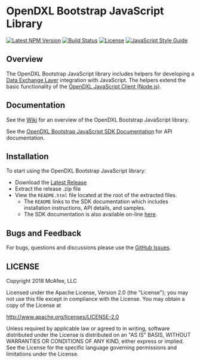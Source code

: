 # OpenDXL Bootstrap JavaScript Library
[![Latest NPM Version](https://img.shields.io/npm/v/@opendxl/dxl-bootstrap.svg)](https://www.npmjs.com/package/@opendxl/dxl-bootstrap)
[![Build Status](https://img.shields.io/travis/opendxl/opendxl-bootstrap-javascript/master.svg)](https://travis-ci.org/opendxl/opendxl-bootstrap-javascript)
[![License](https://img.shields.io/badge/License-Apache%202.0-blue.svg)](https://opensource.org/licenses/Apache-2.0)
[![JavaScript Style Guide](https://img.shields.io/badge/code_style-standard-brightgreen.svg)](https://standardjs.com)

## Overview

The OpenDXL Bootstrap JavaScript library includes helpers for developing a
[Data Exchange Layer](http://www.mcafee.com/us/solutions/data-exchange-layer.aspx)
integration with JavaScript. The helpers extend the basic functionality of the
[OpenDXL JavaScript Client (Node.js)](https://github.com/opendxl/opendxl-client-javascript).

## Documentation

See the [Wiki](https://github.com/opendxl/opendxl-bootstrap-javascript/wiki)
for an overview of the OpenDXL Bootstrap JavaScript library.

See the
[OpenDXL Bootstrap JavaScript SDK Documentation](https://opendxl.github.io/opendxl-bootstrap-javascript/jsdoc)
for API documentation.

## Installation

To start using the OpenDXL Bootstrap JavaScript library:

* Download the [Latest Release](https://github.com/opendxl/opendxl-bootstrap-javascript/releases/latest)
* Extract the release .zip file
* View the `README.html` file located at the root of the extracted files.
  * The `README` links to the SDK documentation which includes installation instructions, API details, and samples.
  * The SDK documentation is also available on-line [here](https://opendxl.github.io/opendxl-bootstrap-javascript/jsdoc).

## Bugs and Feedback

For bugs, questions and discussions please use the
[GitHub Issues](https://github.com/opendxl/opendxl-bootstrap-javascript/issues).

## LICENSE

Copyright 2018 McAfee, LLC

Licensed under the Apache License, Version 2.0 (the "License"); you may not use
this file except in compliance with the License. You may obtain a copy of the
License at

http://www.apache.org/licenses/LICENSE-2.0

Unless required by applicable law or agreed to in writing, software distributed
under the License is distributed on an "AS IS" BASIS, WITHOUT WARRANTIES OR
CONDITIONS OF ANY KIND, either express or implied. See the License for the
specific language governing permissions and limitations under the License.
